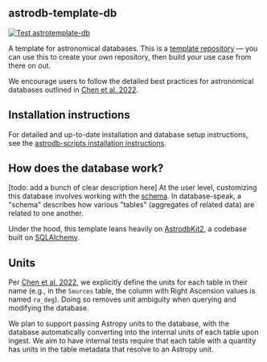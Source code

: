 astrodb-template-db
---------------------------

[![Test astrotemplate-db](https://github.com/astrodbtoolkit/astrotemplate-db/actions/workflows/run_tests.yml/badge.svg)](https://github.com/astrodbtoolkit/astrotemplate-db/actions/workflows/run_tests.yml)


A template for astronomical databases. This is a [template repository](https://docs.github.com/en/repositories/creating-and-managing-repositories/creating-a-template-repository) — you can use this to create your own repository, then build your use case from there on out.

We encourage users to follow the detailed best practices for astronomical databases outlined in [Chen et al. 2022](https://iopscience.iop.org/article/10.3847/1538-4365/ac6268).


Installation instructions
---------------------------
For detailed and up-to-date installation and database setup instructions, see the [astrodb-scripts installation instructions](https://astrodb-scripts.readthedocs.io/en/latest/pages/installation.html).


How does the database work?
---------------------------
[todo: add a bunch of clear description here]
At the user level, customizing this database involves working with the [schema](https://github.com/astrodbtoolkit/astrotemplate-db/blob/master/src/astrotemplate/schema.py). In database-speak, a "schema" describes how various "tables" (aggregates of related data) are related to one another.

Under the hood, this template leans heavily on [AstrodbKit2](https://github.com/astrodbtoolkit/AstrodbKit2), a codebase built on [SQLAlchemy](https://www.sqlalchemy.org/).

Units
---------------------------
Per [Chen et al. 2022](https://iopscience.iop.org/article/10.3847/1538-4365/ac6268), we explicitly define the units
for each table in their name (e.g., in the `Sources` table, the column with Right Ascension values
is named `ra_deg`). Doing so removes unit ambiguity when querying and modifying the database.

We plan to support passing Astropy units to the database, with the database  automatically converting into the
internal units of each table upon ingest. We aim to have internal tests require that each table with a quantity
has units in the table metadata that resolve to an Astropy unit.

